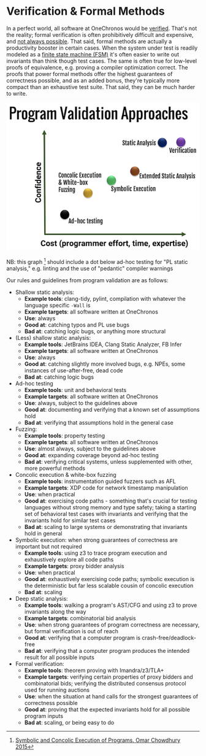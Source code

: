 # Verification & Formal Methods

In a perfect world, all software at OneChronos would be [verified](https://en.wikipedia.org/wiki/Formal_verification). That's not the reality; formal verification is often prohibitively difficult and expensive, and [not always possible](https://en.wikipedia.org/wiki/G%C3%B6del%27s_incompleteness_theorems). That said, formal methods are actually a productivity booster in certain cases. When the system under test is readily modeled as a [finite state machine (FSM)](https://en.wikipedia.org/wiki/Finite-state_machine) it's often easier to write out invariants than think though test cases. The same is often true for low-level proofs of equivalence, e.g. proving a compiler optimization correct. The proofs that power formal methods offer the highest guarantees of correctness possible, and as an added bonus, they're typically more compact than an exhaustive test suite. That said, they can be much harder to write.

![Hierarchy of verification effort](../assets/img/verification_techniques.png)

NB: this graph [^validation_graph] should include a dot below ad-hoc testing for "PL static analysis," e.g. linting and the use of "pedantic" compiler warnings

Our rules and guidelines from program validation are as follows:

* Shallow static analysis:
  * __Example tools__: clang-tidy, pylint, compilation with whatever the language specific ```-Wall``` is
  * __Example targets__: all software written at OneChronos
  * __Use__: always
  * __Good at__: catching typos and PL use bugs
  * __Bad at__: catching logic bugs, or anything more structural
* (Less) shallow static analysis:
  * __Example tools__: JetBrains IDEA, Clang Static Analyzer, FB Infer
  * __Example targets__: all software written at OneChronos
  * __Use__: always
  * __Good at__: catching slightly more involved bugs, e.g. NPEs, some instances of use-after-free, dead code
  * __Bad at__: catching logic bugs
* Ad-hoc testing
  * __Example tools__: unit and behavioral tests
  * __Example targets__: all software written at OneChronos
  * __Use__: always, subject to the guidelines above
  * __Good at__: documenting and verifying that a known set of assumptions hold
  * __Bad at__: verifying that assumptions hold in the general case
* Fuzzing:
  * __Example tools__: property testing
  * __Example targets__: all software written at OneChronos
  * __Use__: almost always, subject to the guidelines above
  * __Good at__: expanding coverage beyond ad-hoc testing
  * __Bad at__: verifying critical systems, unless supplemented with other, more powerful methods
* Concolic execution & white-box fuzzing
  * __Example tools__: instrumentation guided fuzzers such as AFL
  * __Example targets__: XDP code for network timestamp manipulation
  * __Use__: when practical
  * __Good at__: exercising code paths - something that's crucial for testing languages without strong memory and type safety; taking a starting set of behavioral test cases with invariants and verifying that the invariants hold for similar test cases
  * __Bad at__: scaling to large systems or demonstrating that invariants hold in general
* Symbolic execution: when strong guarantees of correctness are important but not required
  * __Example tools__: using z3 to trace program execution and exhaustively explore all code paths
  * __Example targets__: proxy bidder analysis
  * __Use__: when practical
  * __Good at__: exhaustively exercising code paths; symbolic execution is the deterministic but far less scalable cousin of concolic execution
  * __Bad at__: scaling
* Deep static analysis:
  * __Example tools__: walking a program's AST/CFG and using z3 to prove invariants along the way
  * __Example targets__: combinatorial bid analysis
  * __Use__: when strong guarantees of program correctness are necessary, but formal verification is out of reach
  * __Good at__: verifying that a computer program is crash-free/deadlock-free
  * __Bad at__: verifying that a computer program produces the intended result for all possible inputs
* Formal verification:
  * __Example tools__: theorem proving with Imandra/z3/TLA+
  * __Example targets__: verifying certain properties of proxy bidders and combinatorial bids; verifying the distributed consensus protocol used for running auctions
  * __Use__: when the situation at hand calls for the strongest guarantees of correctness possible
  * __Good at__: proving that the expected invariants hold for all possible program inputs
  * __Bad at__: scaling, or being easy to do

[^validation_graph]: [Symbolic and Concolic
Execution of Programs. Omar Chowdhury 2015](https://www.cs.purdue.edu/homes/ninghui/courses/526_Fall15/handouts/SymExec.pdf)
